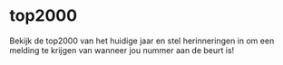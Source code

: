 # top2000

Bekijk de top2000 van het huidige jaar en stel herinneringen in om een melding te krijgen van wanneer jou nummer aan de beurt is!